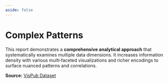 ```yaml
---
aside: false
---
```


# Complex Patterns

This report demonstrates a **comprehensive analytical approach** that systematically examines multiple data dimensions. It increases information density with various multi‑faceted visualizations and richer encodings to surface nuanced patterns and correlations.

**Source:** [VisPub Dataset](https://raw.githubusercontent.com/visxgenai/challenge-2025/main/dataset.csv)

<ReportLink src="/reports/vispub-multifaceted/index.html" />

<ReportIframe
  src="/reports/vispub-multifaceted/index.html"
  height="1000px"
  title="VIS Publications Dataset Report" />
